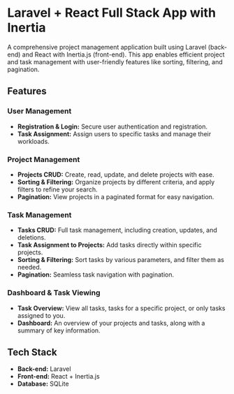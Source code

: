 # Laravel + React Full Stack App with Inertia

A comprehensive project management application built using Laravel (back-end) and React with Inertia.js (front-end). This app enables efficient project and task management with user-friendly features like sorting, filtering, and pagination.

## Features

### User Management
- **Registration & Login:** Secure user authentication and registration.
- **Task Assignment:** Assign users to specific tasks and manage their workloads.

### Project Management
- **Projects CRUD:** Create, read, update, and delete projects with ease.
- **Sorting & Filtering:** Organize projects by different criteria, and apply filters to refine your search.
- **Pagination:** View projects in a paginated format for easy navigation.

### Task Management
- **Tasks CRUD:** Full task management, including creation, updates, and deletions.
- **Task Assignment to Projects:** Add tasks directly within specific projects.
- **Sorting & Filtering:** Sort tasks by various parameters, and filter them as needed.
- **Pagination:** Seamless task navigation with pagination.

### Dashboard & Task Viewing
- **Task Overview:** View all tasks, tasks for a specific project, or only tasks assigned to you.
- **Dashboard:** An overview of your projects and tasks, along with a summary of key information.

## Tech Stack

- **Back-end:** Laravel
- **Front-end:** React + Inertia.js
- **Database:** SQLite
